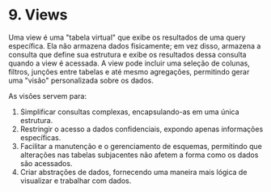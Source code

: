 # 9. Views

Uma view é uma "tabela virtual" que exibe os resultados de uma query específica. Ela não armazena dados fisicamente; em vez disso, armazena a consulta que define sua estrutura e exibe os resultados dessa consulta quando a view é acessada. A view pode incluir uma seleção de colunas, filtros, junções entre tabelas e até mesmo agregações, permitindo gerar uma "visão" personalizada sobre os dados.

As visões servem para:

1. Simplificar consultas complexas, encapsulando-as em uma única estrutura.
2. Restringir o acesso a dados confidenciais, expondo apenas informações específicas.
3. Facilitar a manutenção e o gerenciamento de esquemas, permitindo que alterações nas tabelas subjacentes não afetem a forma como os dados são acessados.
4. Criar abstrações de dados, fornecendo uma maneira mais lógica de visualizar e trabalhar com dados.
